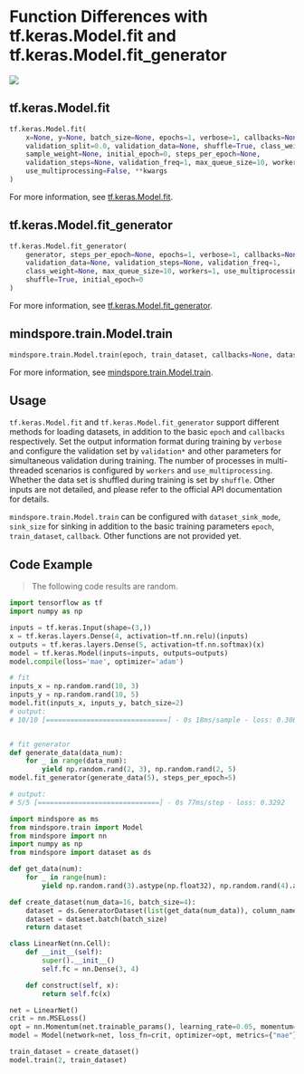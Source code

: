 # Function Differences with tf.keras.Model.fit and tf.keras.Model.fit_generator

<a href="https://gitee.com/mindspore/docs/blob/r1.11/docs/mindspore/source_en/note/api_mapping/tensorflow_diff/ModelTrain.md" target="_blank"><img src="https://mindspore-website.obs.cn-north-4.myhuaweicloud.com/website-images/r1.11/resource/_static/logo_source_en.png"></a>

## tf.keras.Model.fit

```python
tf.keras.Model.fit(
    x=None, y=None, batch_size=None, epochs=1, verbose=1, callbacks=None,
    validation_split=0.0, validation_data=None, shuffle=True, class_weight=None,
    sample_weight=None, initial_epoch=0, steps_per_epoch=None,
    validation_steps=None, validation_freq=1, max_queue_size=10, workers=1,
    use_multiprocessing=False, **kwargs
)
```

For more information, see [tf.keras.Model.fit](https://tensorflow.google.cn/versions/r1.15/api_docs/python/tf/keras/Model#fit).

## tf.keras.Model.fit_generator

```python
tf.keras.Model.fit_generator(
    generator, steps_per_epoch=None, epochs=1, verbose=1, callbacks=None,
    validation_data=None, validation_steps=None, validation_freq=1,
    class_weight=None, max_queue_size=10, workers=1, use_multiprocessing=False,
    shuffle=True, initial_epoch=0
)
```

For more information, see [tf.keras.Model.fit_generator](https://tensorflow.google.cn/versions/r1.15/api_docs/python/tf/keras/Model#fit_generator).

## mindspore.train.Model.train

```python
mindspore.train.Model.train(epoch, train_dataset, callbacks=None, dataset_sink_mode=True, sink_size=-1)
```

For more information, see [mindspore.train.Model.train](https://www.mindspore.cn/docs/en/r1.11/api_python/train/mindspore.train.Model.html).

## Usage

`tf.keras.Model.fit` and `tf.keras.Model.fit_generator` support different methods for loading datasets, in addition to the basic `epoch` and `callbacks` respectively. Set the output information format during training by `verbose` and configure the validation set by `validation*` and other parameters for simultaneous validation during training. The number of processes in multi-threaded scenarios is configured by `workers` and `use_multiprocessing`. Whether the data set is shuffled during training is set by `shuffle`. Other inputs are not detailed, and please refer to the official API documentation for details.

`mindspore.train.Model.train` can be configured with `dataset_sink_mode`, `sink_size` for sinking in addition to the basic training parameters `epoch`, `train_dataset`, `callback`. Other functions are not provided yet.

## Code Example

> The following code results are random.

```python
import tensorflow as tf
import numpy as np

inputs = tf.keras.Input(shape=(3,))
x = tf.keras.layers.Dense(4, activation=tf.nn.relu)(inputs)
outputs = tf.keras.layers.Dense(5, activation=tf.nn.softmax)(x)
model = tf.keras.Model(inputs=inputs, outputs=outputs)
model.compile(loss='mae', optimizer='adam')

# fit
inputs_x = np.random.rand(10, 3)
inputs_y = np.random.rand(10, 5)
model.fit(inputs_x, inputs_y, batch_size=2)
# output:
# 10/10 [==============================] - 0s 18ms/sample - loss: 0.3080


# fit generator
def generate_data(data_num):
    for _ in range(data_num):
        yield np.random.rand(2, 3), np.random.rand(2, 5)
model.fit_generator(generate_data(5), steps_per_epoch=5)

# output:
# 5/5 [==============================] - 0s 77ms/step - loss: 0.3292
```

```python
import mindspore as ms
from mindspore.train import Model
from mindspore import nn
import numpy as np
from mindspore import dataset as ds

def get_data(num):
    for _ in range(num):
        yield np.random.rand(3).astype(np.float32), np.random.rand(4).astype(np.float32)

def create_dataset(num_data=16, batch_size=4):
    dataset = ds.GeneratorDataset(list(get_data(num_data)), column_names=['data', 'label'])
    dataset = dataset.batch(batch_size)
    return dataset

class LinearNet(nn.Cell):
    def __init__(self):
        super().__init__()
        self.fc = nn.Dense(3, 4)

    def construct(self, x):
        return self.fc(x)

net = LinearNet()
crit = nn.MSELoss()
opt = nn.Momentum(net.trainable_params(), learning_rate=0.05, momentum=0.9)
model = Model(network=net, loss_fn=crit, optimizer=opt, metrics={"mae"})

train_dataset = create_dataset()
model.train(2, train_dataset)
```
